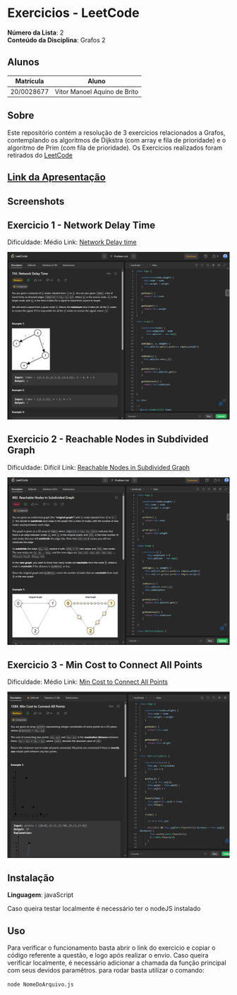 # Exercicios - LeetCode

**Número da Lista**: 2<br>
**Conteúdo da Disciplina**: Grafos 2<br>

## Alunos
|Matrícula | Aluno |
| -- | -- |
| 20/0028677 |  Vitor Manoel Aquino de Brito |


## Sobre 

Este repositório contém a resolução de 3 exercicios relacionados a Grafos, contemplando os algoritmos de Dijkstra (com array e fila de prioridade) e o algoritmo de Prim (com fila de prioridade). Os Exercicios realizados foram retirados do [LeetCode](https://leetcode.com/)

## [Link da Apresentação](https://youtu.be/8mLfLhq1yhE)

## Screenshots

## Exercicio 1 - Network Delay Time

Dificuldade: Médio
Link: [Network Delay time](https://leetcode.com/problems/network-delay-time/)

![](img/ex1.png)

## Exercicio 2 - Reachable Nodes in Subdivided Graph
Dificuldade: Difícil
Link: [Reachable Nodes in Subdivided Graph](https://leetcode.com/problems/reachable-nodes-in-subdivided-graph/)

![](img/ex2.png)

## Exercicio 3 - Min Cost to Connect All Points


Dificuldade: Médio
Link: [Min Cost to Connect All Points](https://leetcode.com/problems/min-cost-to-connect-all-points/)

![](img/ex3.png)
## Instalação 
**Linguagem**: javaScript<br>

Caso queira testar localmente é necessário ter o nodeJS instalado

## Uso 
Para verificar o funcionamento basta abrir o link do exercicio e copiar o código referente a questão, e logo após realizar o envio. Caso queira verificar localmente, é necessário adicionar a chamada da função principal com seus devidos paramêtros. para rodar basta utilizar o comando:

`node NomeDoArquivo.js`






